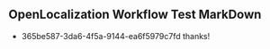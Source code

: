 ## OpenLocalization Workflow Test MarkDown
* 365be587-3da6-4f5a-9144-ea6f5979c7fd thanks!

<!--HONumber=Aug16_HO3-->


